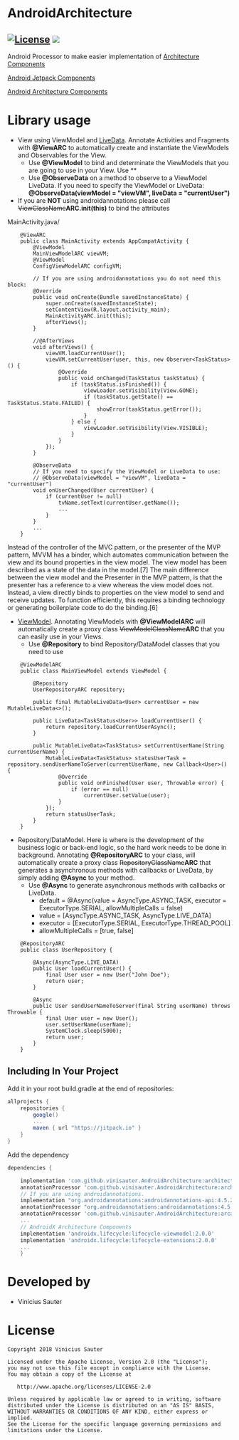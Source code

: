 # AndroidArchitecture
[![License](https://img.shields.io/github/license/blipinsk/RecyclerViewHeader.svg?style=flat)](https://www.apache.org/licenses/LICENSE-2.0)
[![](https://jitpack.io/v/vinisauter/AndroidArchitecture.svg)](https://jitpack.io/#vinisauter/AndroidArchitecture)
---
Android Processor to make easier implementation of [Architecture Components](https://developer.android.com/topic/libraries/architecture/) 

[Android Jetpack Components](https://developer.android.com/jetpack/)

[Android Architecture Components](https://developer.android.com/topic/libraries/architecture/)

Library usage
=============

* View using ViewModel and [LiveData](https://developer.android.com/topic/libraries/architecture/livedata). Annotate Activities and Fragments with **@ViewARC** to automatically create and instantiate the ViewModels and Observables for the View. 
	* Use **@ViewModel** to bind and determinate the ViewModels that you are going to use in your View. Use **
	* Use **@ObserveData** on a method to observe to a ViewModel LiveData. If you need to specify the ViewModel or LiveData: **@ObserveData(viewModel = "viewVM", liveData = "currentUser")**
* If you are **NOT** using androidannotations please call ~~ViewClassName~~**ARC.init(this)** to bind the attributes

MainActivity.java/

```
    @ViewARC
    public class MainActivity extends AppCompatActivity {
        @ViewModel
        MainViewModelARC viewVM;
        @ViewModel
        ConfigViewModelARC configVM;

        // If you are using androidannotations you do not need this block:
        @Override
        public void onCreate(Bundle savedInstanceState) {
            super.onCreate(savedInstanceState);
            setContentView(R.layout.activity_main);
            MainActivityARC.init(this);
            afterViews();
        }

        //@AfterViews
        void afterViews() {
            viewVM.loadCurrentUser();
            viewVM.setCurrentUser(user, this, new Observer<TaskStatus>() {
                @Override
                public void onChanged(TaskStatus taskStatus) {
                    if (taskStatus.isFinished()) {
                        viewLoader.setVisibility(View.GONE);
                        if (taskStatus.getState() == TaskStatus.State.FAILED) {
                            showError(taskStatus.getError());
                        }
                    } else {
                        viewLoader.setVisibility(View.VISIBLE);
                    }
                }
            });
        }

        @ObserveData 
        // If you need to specify the ViewModel or LiveData to use:
        // @ObserveData(viewModel = "viewVM", liveData = "currentUser")
        void onUserChanged(User currentUser) {
            if (currentUser != null)
                tvName.setText(currentUser.getName());
                ...
            }
        }
        ...
    }
```

Instead of the controller of the MVC pattern, or the presenter of the MVP pattern, MVVM has a binder, which automates communication between the view and its bound properties in the view model. The view model has been described as a state of the data in the model.[7]
The main difference between the view model and the Presenter in the MVP pattern, is that the presenter has a reference to a view whereas the view model does not. Instead, a view directly binds to properties on the view model to send and receive updates. To function efficiently, this requires a binding technology or generating boilerplate code to do the binding.[6]

* [ViewModel](https://developer.android.com/topic/libraries/architecture/viewmodel). Annotating ViewModels with **@ViewModelARC** will automatically create a proxy class ~~ViewModelClassName~~**ARC** that you can easily use in your Views.
	* Use **@Repository** to bind Repository/DataModel classes that you need to use
```
    @ViewModelARC
    public class MainViewModel extends ViewModel {
    
        @Repository
        UserRepositoryARC repository;
    
        public final MutableLiveData<User> currentUser = new MutableLiveData<>();
        
        public LiveData<TaskStatus<User>> loadCurrentUser() {
            return repository.loadCurrentUserAsync();
        }
        
        public MutableLiveData<TaskStatus> setCurrentUserName(String currentUserName) {
            MutableLiveData<TaskStatus> statusUserTask = repository.sendUserNameToServer(currentUserName, new Callback<User>() {
                @Override
                public void onFinished(User user, Throwable error) {
                    if (error == null)
                        currentUser.setValue(user);
                }
            });
            return statusUserTask;
        }
    }
```
* Repository/DataModel. Here is where is the development of the business logic or back-end logic, so the hard work needs to be done in background. Annotating **@RepositoryARC** to your class, will automatically create a proxy class ~~RepositoryClassName~~**ARC** that generates a asynchronous methods with callbacks or LiveData, by simply adding **@Async** to your method. 
	* Use **@Async** to generate asynchronous methods with callbacks or LiveData. 
		* default = @Async(value = AsyncType.ASYNC_TASK, executor = ExecutorType.SERIAL, allowMultipleCalls = false)
		* value = [AsyncType.ASYNC_TASK, AsyncType.LIVE_DATA]
		* executor = [ExecutorType.SERIAL, ExecutorType.THREAD_POOL]
		* allowMultipleCalls = [true, false]

```
    @RepositoryARC
    public class UserRepository {
    
        @Async(AsyncType.LIVE_DATA)
        public User loadCurrentUser() {
            final User user = new User("John Doe");
            return user;
        }
    
        @Async
        public User sendUserNameToServer(final String userName) throws Throwable {
            final User user = new User();
            user.setUserName(userName);
            SystemClock.sleep(5000);
            return user;
        }
    }
```
Including In Your Project
-------------------------

Add it in your root build.gradle at the end of repositories:

```groovy
allprojects {
	repositories {
        google()
        ...
        maven { url "https://jitpack.io" }
    }
}
```

Add the dependency

```groovy
dependencies {

    implementation 'com.github.vinisauter.AndroidArchitecture:architecture-annotations:master'
    annotationProcessor 'com.github.vinisauter.AndroidArchitecture:architecture-processor:master'
    // If you are using androidannotations.
    implementation "org.androidannotations:androidannotations-api:4.5.2"
    annotationProcessor "org.androidannotations:androidannotations:4.5.2"
    annotationProcessor 'com.github.vinisauter.AndroidArchitecture:arcandroidannotationsplugin:master'
    ...
    // AndroidX Architecture Components
    implementation 'androidx.lifecycle:lifecycle-viewmodel:2.0.0'
    implementation 'androidx.lifecycle:lifecycle-extensions:2.0.0'
    ...
    }
```

Developed by
============
 * Vinicius Sauter

License
=======

    Copyright 2018 Vinicius Sauter
    
    Licensed under the Apache License, Version 2.0 (the "License");
    you may not use this file except in compliance with the License.
    You may obtain a copy of the License at

       http://www.apache.org/licenses/LICENSE-2.0

    Unless required by applicable law or agreed to in writing, software
    distributed under the License is distributed on an "AS IS" BASIS,
    WITHOUT WARRANTIES OR CONDITIONS OF ANY KIND, either express or implied.
    See the License for the specific language governing permissions and
    limitations under the License.
